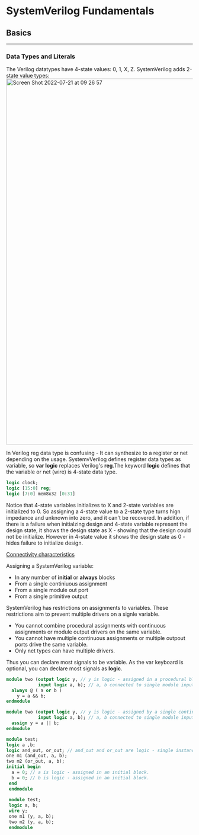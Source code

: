 SystemVerilog Fundamentals
=================

## Basics
----
### Data Types and Literals
The Verilog datatypes have 4-state values: 0, 1, X, Z. SystemVerilog adds 2-state value types: 
<img width="988" alt="Screen Shot 2022-07-21 at 09 26 57" src="https://user-images.githubusercontent.com/109002901/180144279-e933bcee-43e1-4ffd-8233-64a8f0651a67.png">

In Verilog reg data type is confusing - It can synthesize to a register or net depending on the usage. SystemvVerilog defines register data types as variable, so **var logic** replaces Verilog's **reg**.The keyword **logic** defines that the variable or net (wire) is 4-state data type.

```sv
logic clock;
logic [15:0] reg;
logic [7:0] mem8x32 [0:31]
```

Notice that 4-state variables initializes to X and 2-state variables are initialized to 0. So assigning a 4-state value to a 2-state type turns hign impedance and unknown into zero, and it can't be recovered. In addition, if there is a failure when initialzing design and 4-state variable represent the design state, it shows the design state as X - showing that the design could not be initialize. However in 4-state value it shows the design state as 0 - hides failure to initialize design.

<ins>Connectivity characteristics</ins>

Assigning a SystemVerilog variable:
* In any number of **initial** or **always** blocks
* From a single continiuous assignment
* From a single module out port
* From a single primitive output

SystemVerilog has restrictions on assignments to variables. These restrictions aim to prevent multiple drivers on a signle variable.
* You cannot combine procedural assignments with continuous assignments or module output drivers on the same variable.
* You cannot have multiple continuous assignments or multiple outpout ports drive the same variable.
* Only net types can have multiple drivers.

Thus you can declare most signals to be variable. As the var keyboard is optional, you can declare most signals as **logic**.
```sv
module two (output logic y, // y is logic - assigned in a procedural block.
            input logic a, b); // a, b connected to single module inputs.
  always @ ( a or b )
    y = a && b;
endmodule

module two (output logic y, // y is logic - assigned by a single continuous assignment.
            input logic a, b); // a, b connected to single module inputs.
  assign y = a || b;
endmodule

module test; 
logic a ,b;
logic and_out, or_out; // and_out and or_out are logic - single instance outputs
one m1 (and_out, a, b);
two m2 (or_out, a, b);
initial begin
  a = 0; // a is logic - assigned in an initial block.
  b = 0; // b is logic - assigned in an initial block.
 end
 endmodule
 
 module test;
 logic a, b;
 wire y; 
 one m1 (y, a, b);
 two m2 (y, a, b);
 endmodule
```
